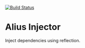 [![Build Status](https://travis-ci.org/vegvari/AliusInjector.svg?branch=master)](https://travis-ci.org/vegvari/AliusInjector)

# Alius Injector

Inject dependencies using reflection.

